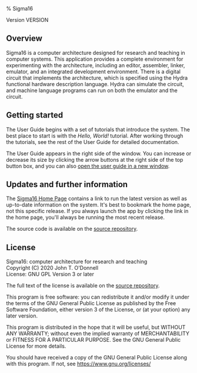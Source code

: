 % Sigma16

<!--
Sigma16: srcwelcome.md
Copyright (C) 2020 John T. O'Donnell
email: john.t.odonnell9@gmail.com
License: GNU GPL Version 3 or later. See Sigma16/README.md, LICENSE.txt

This file is part of Sigma16.  Sigma16 is free software: you can
redistribute it and/or modify it under the terms of the GNU General
Public License as published by the Free Software Foundation, either
version 3 of the License, or (at your option) any later version.
Sigma16 is distributed in the hope that it will be useful, but
WITHOUT ANY WARRANTY; without even the implied warranty of
MERCHANTABILITY or FITNESS FOR A PARTICULAR PURPOSE.  See the GNU
General Public License for more details.  You should have received
a copy of the GNU General Public License along with Sigma16.  If
not, see <https://www.gnu.org/licenses/>.

srcwelcome.md is the source file for the welcome page, which is
displayed in the welcome tab when the program starts.  The sed
preprocessor replaces VERSION with the current version number to
produce welcome.md, which pandoc uses to produce welcome.html.

-->

Version VERSION

## Overview

Sigma16 is a computer architecture designed for research and teaching
in computer systems.  This application provides a complete environment
for experimenting with the architecture, including an editor,
assembler, linker, emulator, and an integrated development
environment.  There is a digital circuit that implements the
architecture, which is specified using the Hydra functional hardware
description language.  Hydra can simulate the circuit, and machine
language programs can run on both the emulator and the circuit.

## Getting started

The User Guide begins with a set of tutorials that introduce the
system.  The best place to start is with the *Hello, World!* tutorial.
After working through the tutorials, see the rest of the User Guide
for detailed documentation.

The User Guide appears in the right side of the window.  You can
increase or decrease its size by clicking the arrow buttons at the
right side of the top button box, and you can also <a
href="../../docs/html/userguide/userguide.html" target="_blank">open
the user guide in a new window</a>.

## Updates and further information

The <a href="https://jtod.github.io/home/Sigma16/"
target="_blank">Sigma16 Home Page</a> contains a link to run the
latest version as well as up-to-date information on the system.  It's
best to bookmark the home page, not this specific release.  If you
always launch the app by clicking the link in the home page, you'll
always be running the most recent release.

The source code is available on the <a
href="https://github.com/jtod/Sigma16/" target="_blank">source
repository</a>.

## License

Sigma16: computer architecture for research and teaching<br>
Copyright (C) 2020 John T. O'Donnell<br>
License: GNU GPL Version 3 or later

The full text of the license is available on the <a
href="https://github.com/jtod/Sigma16/" target="_blank">source
repository</a>.

This program is free software: you can redistribute it and/or modify
it under the terms of the GNU General Public License as published by
the Free Software Foundation, either version 3 of the License, or (at
your option) any later version.

This program is distributed in the hope that it will be useful, but
WITHOUT ANY WARRANTY; without even the implied warranty of
MERCHANTABILITY or FITNESS FOR A PARTICULAR PURPOSE.  See the GNU
General Public License for more details.

You should have received a copy of the GNU General Public License
along with this program.  If not, see <a
href="https://www.gnu.org/licenses/"
target="_blank">https://www.gnu.org/licenses/</a>
